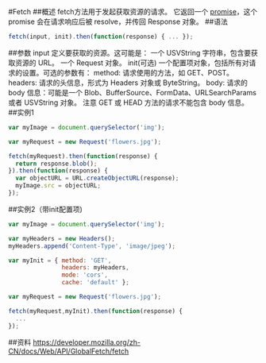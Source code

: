 #Fetch
##概述
fetch方法用于发起获取资源的请求。
它返回一个 <a href="https://github.com/marsDes/Js-knowledge/blob/master/Promise%20%E7%94%A8%E6%B3%95.md">promise</a>，这个 promise 会在请求响应后被 resolve，并传回 Response 对象。
##语法
```javascript
fetch(input, init).then(function(response) { ... });
```
##参数
input
定义要获取的资源。这可能是：
一个 USVString 字符串，包含要获取资源的 URL。
一个 Request 对象。
init(可选)
一个配置项对象，包括所有对请求的设置。可选的参数有：
method: 请求使用的方法，如 GET、POST。
headers: 请求的头信息，形式为 Headers 对象或 ByteString。
body: 请求的 body 信息：可能是一个 Blob、BufferSource、FormData、URLSearchParams 或者 USVString 对象。
       注意 GET 或 HEAD 方法的请求不能包含 body 信息。
##实例1
```javascript
var myImage = document.querySelector('img');

var myRequest = new Request('flowers.jpg');

fetch(myRequest).then(function(response) {
  return response.blob();
}).then(function(response) {
  var objectURL = URL.createObjectURL(response);
  myImage.src = objectURL;
});
```
##实例2（带init配置项)
```javascript
var myImage = document.querySelector('img');

var myHeaders = new Headers();
myHeaders.append('Content-Type', 'image/jpeg');

var myInit = { method: 'GET',
               headers: myHeaders,
               mode: 'cors',
               cache: 'default' };

var myRequest = new Request('flowers.jpg');

fetch(myRequest,myInit).then(function(response) {
  ... 
});
```
##资料
https://developer.mozilla.org/zh-CN/docs/Web/API/GlobalFetch/fetch
